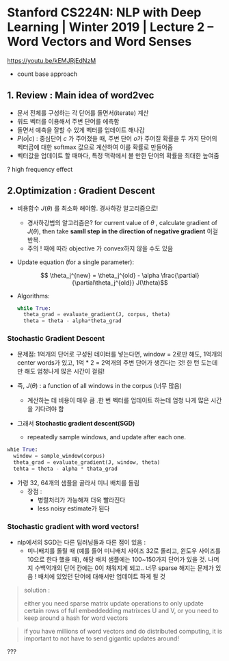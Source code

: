 # Stanford CS224N: NLP with Deep Learning | Winter 2019 | Lecture 2 – Word Vectors and Word Senses

https://youtu.be/kEMJRjEdNzM



- count base approach

## 1. Review : Main idea of word2vec

- 문서 전체를 구성하는 각 단어를 돌면서(iterate) 계산
- 워드 벡터를 이용해서 주변 단어를 에측함
- 돌면서  예측을 잘할 수 있게 벡터를 업데이트 해나감
- $P(o|c)$ : 중심단어 $c$ 가 주어졌을 때, 주변 단어 $o$가 주어질 확률을 두 가지 단어의 벡터곱에 대한 softmax 값으로 계산하여 이를 확률로 만들어줌
- 벡터값을 업데이트 할 때마다, 특정 맥락에서 볼 만한 단어의 확률을 최대한 높여줌

? high frequency effect



## 2.Optimization : Gradient Descent

- 비용함수 $J(\theta)$ 를 최소화 해야함. 경사하강 알고리즘으로! 

  - 경사하강법의 알고리즘은? for current value of $\theta$ , calculate gradient of $J(\theta)$, then take **samll step in the direction of negative gradient** 이걸 반복. 
  - 주의 ! 때에 따라 objective 가 convex하지 않을 수도 있음

- Update equation (for a single parameter): 

  $$ \theta_j^{new} = \theta_j^{old} - \alpha \frac{\partial}{\partial\theta_j^{old}} J(\theta)$$

- Algorithms:

  ```python
  while True:
    theta_grad = evaluate_gradient(J, corpus, theta)
    theta = theta - alpha*theta_grad
  ```

### Stochastic Gradient Descent

- 문제점: 1억개의 단어로 구성된 데이터를 넣는다면, window = 2로만 해도,  1억개의 center words가 있고, 1억 * 2 = 2억개의 주변 단어가 생긴다는 것! 한 턴 도는데만 해도 엄청나게 많은 시간이 걸림!

- 즉, $J(\theta)$ : a function of all windows in the corpus (너무 많음)
  - 계산하는 데 비용이 매우 큼 .한 번 벡터를 업데이트 하는데 엄청 나게 많은 시간을 기다려야 함
- 그래서 **Stochastic gradient descent(SGD)**
  - repeatedly sample windows, and update after each one.

```python
whie True: 
  window = sample_window(corpus)
  theta_grad = evaluate_gradient(J, window, theta)
  tehta = theta - alpha * thata_grad
```

- 가령 32, 64개의 샘플을 골라서 미니 배치를 돌림
  - 장점 : 
    - 병렬처리가 가능해져 더욱 빨라진다 
    - less noisy estimate가 된다

### Stochastic gradient with word vectors!

- nlp에서의 SGD는 다른 딥러닝들과 다른 점이 있음 : 
  - 미니배치를 돌릴 때 (예를 들어 미니배치 사이즈 32로 돌리고, 윈도우 사이즈를 10으로 한다 했을 때), 해당 배치 샘플에는 100~150가지 단어가 있을 것. 나머지 수백억개의 단어 칸에는 0이 채워지게 되고.. 너무 sparse 해지는 문제가 있음 ! 배치에 있었던 단어에 대해서만 업데이트 하게 될 것

> solution : 
>
> either you need sparse matrix update operations to only update certain rows of full embeddedding matrixces U and V, or you need to keep around a hash for word vectors

> if you have millions of word vectors and do distributed computing, it is important to not have to send gigantic updates around!

???

